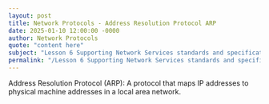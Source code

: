 ```yaml
---
layout: post
title: Network Protocols - Address Resolution Protocol ARP
date: 2025-01-10 12:00:00 -0000
author: Network Protocols
quote: "content here"
subject: "Lesson 6 Supporting Network Services standards and specifications"
permalink: "/Lesson 6 Supporting Network Services standards and specifications/Network Protocols/Network Protocols - Address Resolution Protocol ARP"
---
```


Address Resolution Protocol (ARP): A protocol that maps IP addresses to physical machine addresses in a local area network.

